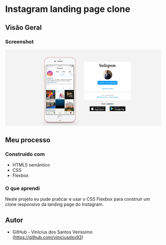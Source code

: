 # Instagram landing page clone

## Visão Geral

### Screenshot

![](./screenshot.png)

## Meu processo

### Construído com

-   HTML5 semântico
-   CSS
-   Flexbox

### O que aprendi

Neste projeto eu pude praticar e usar o CSS Flexbox para construir um clone responsivo da landing page do Instagram.

## Autor

-   GitHub - Vinícius dos Santos Verissimo (https://github.com/viniciusdsv93)
